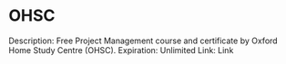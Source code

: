 # OHSC

Description: Free Project Management course and certificate by Oxford Home Study Centre (OHSC).
Expiration: Unlimited
Link: Link
